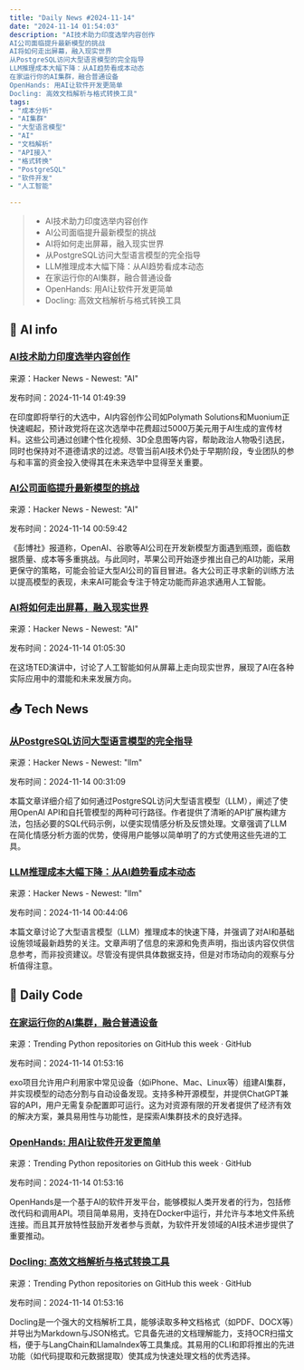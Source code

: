 ```yaml
---
title: "Daily News #2024-11-14"
date: "2024-11-14 01:54:03"
description: "AI技术助力印度选举内容创作
AI公司面临提升最新模型的挑战
AI将如何走出屏幕，融入现实世界
从PostgreSQL访问大型语言模型的完全指导
LLM推理成本大幅下降：从AI趋势看成本动态
在家运行你的AI集群，融合普通设备
OpenHands: 用AI让软件开发更简单
Docling: 高效文档解析与格式转换工具"
tags: 
- "成本分析"
- "AI集群"
- "大型语言模型"
- "AI"
- "文档解析"
- "API接入"
- "格式转换"
- "PostgreSQL"
- "软件开发"
- "人工智能"

---
```


> - AI技术助力印度选举内容创作
> - AI公司面临提升最新模型的挑战
> - AI将如何走出屏幕，融入现实世界
> - 从PostgreSQL访问大型语言模型的完全指导
> - LLM推理成本大幅下降：从AI趋势看成本动态
> - 在家运行你的AI集群，融合普通设备
> - OpenHands: 用AI让软件开发更简单
> - Docling: 高效文档解析与格式转换工具

## 🤖 AI info

### [AI技术助力印度选举内容创作](https://restofworld.org/2024/india-elections-ai-content/)

来源：Hacker News - Newest: "AI"

发布时间：2024-11-14 01:49:39

在印度即将举行的大选中，AI内容创作公司如Polymath Solutions和Muonium正快速崛起，预计政党将在这次选举中花费超过5000万美元用于AI生成的宣传材料。这些公司通过创建个性化视频、3D全息图等内容，帮助政治人物吸引选民，同时也保持对不道德请求的过滤。尽管当前AI技术仍处于早期阶段，专业团队的参与和丰富的资金投入使得其在未来选举中显得至关重要。

### [AI公司面临提升最新模型的挑战](https://www.macrumors.com/2024/11/13/ai-companies-struggle-improve-llms/)

来源：Hacker News - Newest: "AI"

发布时间：2024-11-14 00:59:42

《彭博社》报道称，OpenAI、谷歌等AI公司在开发新模型方面遇到瓶颈，面临数据质量、成本等多重挑战。与此同时，苹果公司开始逐步推出自己的AI功能，采用更保守的策略，可能会验证大型AI公司的盲目冒进。各大公司正寻求新的训练方法以提高模型的表现，未来AI可能会专注于特定功能而非追求通用人工智能。

### [AI将如何走出屏幕，融入现实世界](https://www.ted.com/talks/daniela_rus_how_ai_will_step_off_the_screen_and_into_the_real_world)

来源：Hacker News - Newest: "AI"

发布时间：2024-11-14 01:05:30

在这场TED演讲中，讨论了人工智能如何从屏幕上走向现实世界，展现了AI在各种实际应用中的潜能和未来发展方向。

## 📥 Tech News

### [从PostgreSQL访问大型语言模型的完全指导](https://www.crunchydata.com/blog/accessing-large-language-models-from-postgresql)

来源：Hacker News - Newest: "llm"

发布时间：2024-11-14 00:31:09

本篇文章详细介绍了如何通过PostgreSQL访问大型语言模型（LLM），阐述了使用OpenAI API和自托管模型的两种可行路径。作者提供了清晰的API扩展构建方法，包括必要的SQL代码示例，以便实现情感分析及反馈处理。文章强调了LLM在简化情感分析方面的优势，使得用户能够以简单明了的方式使用这些先进的工具。

### [LLM推理成本大幅下降：从AI趋势看成本动态](https://a16z.com/llmflation-llm-inference-cost/)

来源：Hacker News - Newest: "llm"

发布时间：2024-11-14 00:44:06

本篇文章讨论了大型语言模型（LLM）推理成本的快速下降，并强调了对AI和基础设施领域最新趋势的关注。文章声明了信息的来源和免责声明，指出该内容仅供信息参考，而非投资建议。尽管没有提供具体数据支持，但是对市场动向的观察与分析值得注意。

## 💾 Daily Code

### [在家运行你的AI集群，融合普通设备](https://github.com/exo-explore/exo)

来源：Trending Python repositories on GitHub this week · GitHub

发布时间：2024-11-14 01:53:16

exo项目允许用户利用家中常见设备（如iPhone、Mac、Linux等）组建AI集群，并实现模型的动态分割与自动设备发现。支持多种开源模型，并提供ChatGPT兼容的API，用户无需复杂配置即可运行。这为对资源有限的开发者提供了经济有效的解决方案，兼具易用性与功能性，是探索AI集群技术的良好选择。

### [OpenHands: 用AI让软件开发更简单](https://github.com/All-Hands-AI/OpenHands)

来源：Trending Python repositories on GitHub this week · GitHub

发布时间：2024-11-14 01:53:16

OpenHands是一个基于AI的软件开发平台，能够模拟人类开发者的行为，包括修改代码和调用API。项目简单易用，支持在Docker中运行，并允许与本地文件系统连接。而且其开放特性鼓励开发者参与贡献，为软件开发领域的AI技术进步提供了重要推动。

### [Docling: 高效文档解析与格式转换工具](https://github.com/DS4SD/docling)

来源：Trending Python repositories on GitHub this week · GitHub

发布时间：2024-11-14 01:53:16

Docling是一个强大的文档解析工具，能够读取多种文档格式（如PDF、DOCX等）并导出为Markdown与JSON格式。它具备先进的文档理解能力，支持OCR扫描文档，便于与LangChain和LlamaIndex等工具集成。其易用的CLI和即将推出的先进功能（如代码提取和元数据提取）使其成为快速处理文档的优秀选择。
